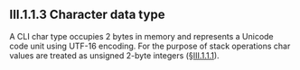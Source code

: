 ## III.1.1.3 Character data type

A CLI char type occupies 2 bytes in memory and represents a Unicode code unit using UTF-16 encoding. For the purpose of stack operations char values are treated as unsigned 2-byte integers (§[III.1.1.1](iii.1.1.1-numeric-data-types.md)).

